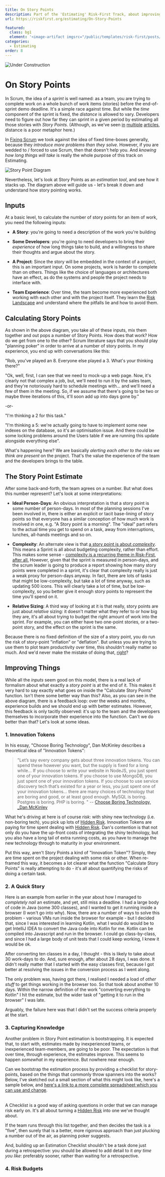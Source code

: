 ```yaml
---
title: On Story Points
description: Part of the 'Estimating' Risk-First Track, about improving estimates using risk checklists.
url: https://riskfirst.org/estimating/On-Story-Points

featured: 
  class: bg1
  element: '<image-artifact imgsrc="/public/templates/risk-first/posts/box-size.svg">On Story Points</image-artifact>'
categories:
  - Estimating
order: 8
---
```


![Under Construction](../images/state/uc.png)

# On Story Points

In Scrum, the idea of a _sprint_ is well named:  as a team, you are trying to complete work on a whole bunch of work items (stories) before the end-of-sprint demo deadline.  It's a simple race against time.  But while the _time_ component of the sprint is fixed, the _distance_ is allowed to vary. Developers need to figure out how far they can sprint in a given period by estimating all those stories with _Story Points_.  (Although, as we've seen [in](Journeys.md) [multiple](Kitchen-Cabinet.md) [articles](Fractals.md), distance is a poor metaphor here.)

In [Fixing Scrum](Fixing-Scrum.md) we took against the idea of fixed time-boxes generally, because they _introduce more problems than they solve_.  However, if you are wedded to / forced to use Scrum, then that doesn't help you.  And _knowing how long things will take_ is really the whole purpose of this track on Estimating.  

![Story Point Diagram](/images/generated/estimating/story-points.png)

Nevertheless, let's look at Story Points as an _estimation tool_, and see how it stacks up.  The diagram above will guide us - let's break it down and understand how story pointing works.

## Inputs

At a basic level, to calculate the number of story points for an item of work, you need the following inputs:

- **A Story**:  you're going to need a description of the work you're building

- **Some Developers**: you're going to need developers to bring their _experience_ of how long things take to build, and a willingness to share their thoughts and argue about the story.

- **A Project**:  Since the story will be embedded in the context of a project, this is an important input.  On some projects, work is harder to complete than on others.  Things like the choice of languages or architectures have an effect, as do the systems and people the project needs to interface with.

- **Team Experience**: Over time, the team become more experienced both working with each other and with the project itself.  They learn the [Risk Landscape]() and understand where the pitfalls lie and how to avoid them.   

## Calculating Story Points

As shown in the above diagram, you take all of these inputs, mix them together and out pops a number of Story Points.  How does that work?  How do we get from one to the other?  Scrum literature says that you should play "planning poker" in order to arrive at a number of story points.  In my experience, you end up with conversations like this:

"Rob, you've played an 8.  Everyone else played a 3.  What's your thinking there?"

"Ok, well, first, I can see that we need to mock-up a web page.  Now, it's clearly not that complex a job, but, we'll need to run it by the sales team, and they're notoriously hard to schedule meetings with... and we'll need a few of them in the meeting.  So, if we assume that there's going to be two or maybe three iterations of this, it'll soon add up into days gone by."

-or- 

"I'm thinking a 2 for this task."

"I'm thinking a 5:  we're actually going to have to implement some new indexes on the database, so it's an optimisation issue.  And there could be some locking problems around the Users table if we are running this update alongside everything else".

What's happening here?  We are basically _alerting each other to the risks we think are present_ on the project.  That's the value the experience of the team and the developers brings to the table. 

## The Story Point Estimate

After some back-and-forth, the team agrees on a number.  But what does this number represent?  Let's look at some interpretations:

- **Ideal Person-Days**: An obvious interpretation is that a story point is some number of person-days.   In most of the planning sessions I've been involved in, there is either an explicit or tacit base-lining of story points so that everyone has a similar conception of how much work is involved in one, e.g. "A Story point is a morning".  The "ideal" part refers to the actual time you get to spend on a task, away from interruptions, lunches, all-hands meetings and so on.  

- **Complexity**: An alternate view is that [a story point is about _complexity_](https://www.clearvision-cm.com/blog/why-story-points-are-a-measure-of-complexity-not-effort/).  This means a Sprint is all about budgeting complexity, rather than effort.   This makes some sense - [complexity is a recurring theme in Risk-First, after all.](/Complexity/Start.md)  However, given that the sprint is measured in person-days, and the scrum leader is going to produce a report showing how many story points were completed in a sprint, it's clear that complexity really is just a weak proxy for person-days anyway.  In fact, there are lots of tasks that might be low-complexity, but take a lot of time anyway, such as updating 500 icons.  This will clearly take a lot of time, but be low-complexity, so you better give it enough story points to represent the time you'll spend on it.   

- **Relative Sizing**: A third way of looking at it is that really, story points are just about _relative_ sizing:  it doesn't matter what they refer to or how big they are, it's all about trying to budget the right amount of work into the sprint.  For example, you can either have two one-point stories, or a two-point story, and the effect on the sprint is the same.

Because there is no fixed definition of the size of a story point, you do run the risk of story-point "inflation" or "deflation".  But unless you are trying to use them to plot team productivity over time, this shouldn't really matter so much.  And we'd never make the mistake of doing that, [right](/risks/Map-And-Territory-Risk.md)?  

## Improving Things

While all the _inputs_ seem good on this model, there is a real lack of formalism about what exactly a _story point_ is at the end of it.  This makes it very hard to say exactly what goes on inside the "Calculate Story Points" function.  Isn't there some better way than this?  Also, as you can see in the above diagram, there is a feedback loop:  over the weeks and months, experience builds and we should end up with better estimates.  However, this feedback is only tacitly observed: it's up to the team and the developers themselves to incorporate their experience into the function.  Can't we do better than that?  Let's look at some ideas.

### 1. Innovation Tokens

In his essay, "Choose Boring Technology", Dan McKinley describes a theoretical idea of "Innovation Tokens":

> "Let’s say every company gets about three innovation tokens. You can spend these however you want, but the supply is fixed for a long while... If you choose to write your website in NodeJS, you just spent one of your innovation tokens. If you choose to use MongoDB, you just spent one of your innovation tokens. If you choose to use service discovery tech that’s existed for a year or less, you just spent one of your innovation tokens... there are many choices of technology that are boring and good, or at least good enough. MySQL is boring. Postgres is boring. PHP is boring. " -- [Choose Boring Technology, _Dan McKinley](https://mcfunley.com/choose-boring-technology)

What he's driving at here is of course _risk_: with shiny new technology (i.e. non-boring tech), you pick up lots of [Hidden Risk](/thinking/Glossary.md#hidden-risk).  Innovation Tokens are paying for time spent dealing with [Hidden Risk](/thinking/Glossary.md#hidden-risk).  Dan's contention is that not only do you have the up-front costs of integrating the shiny technology, but you also have a long tail of extra running costs, as you have to manage the new technology through to maturity in your environment.

Put this way, aren't Story Points a kind of "Innovation Token"?  Simply, they are time spent on the project dealing with some risk or other.  When re-framed this way, it becomes a lot clearer what the function "Calculate Story Points" is really attempting to do - it's all about quantifying the risks of doing a certain task.  

### 2. A Quick Story

Here is an example from earlier in the year about how I managed to _completely nail_ an estimate, and yet, still miss a deadline.  I had a large body of code in Java (some 300 classes), and I wanted to get it running inside a browser (I won't go into why).   Now, there are a number of ways to solve this problem - various VMs run inside the browser for example - but I decided that, since I was interested in learning Kotlin, what I would do would be to get IntelliJ IDEA to convert the Java code into Kotlin for me.  Kotlin can be compiled into Javascript and run in the browser.  I could go class-by-class, and since I had a large body of unit tests that I could keep working, I knew it would be ok.  

After converting ten classes in a day, I thought - this is likely to take about 30 work-days to do.  And, sure enough, after about 28 days, I was done.  It didn't really matter that I started with the easy classes first, because I got better at resolving the issues in the conversion process as I went along.  

The only problem was, having got there, I realised I needed a load of _other stuff_ to get things working in the browser too.  So that took about another 10 days.  Within the narrow definition of the work "converting everything to Kotlin" I hit the estimate, but the wider task of "getting it to run in the browser" I was late.  

Arguably, the failure here was that I didn't set the success criteria properly at the start.

### 3. Capturing Knowledge

Another problem in Story Point estimation is bootstrapping.  It is expected that, to start with, estimates made by inexperienced teams, or inexperienced team-members, are going to be poor.  The expectation is that over time, through experience, the estimates improve.  This seems to happen _somewhat_ in my experience.  But nowhere near enough.  

Can we bootstrap the estimation process by providing a checklist for story-points, based on the things that commonly throw spanners into the works?  Below, I've sketched out a small section of what this might look like, here's a sample below, and [here's a link to a more complete spreadsheet which you can use and change]().

<table></table>

A Checklist is a good way of asking questions in order that we can manage risk early on.  It's all about turning a [Hidden Risk](/thinking/Glossary.md#hidden-risk) into one we've thought about.  

If the team runs through this list together, and then decides the task is a "five", then surely that is a better, more rigorous approach than just plucking a number out of the air, as planning poker suggests.

And, building up an Estimation Checklist shouldn't be a task done just during a retrospective:  you should be allowed to add detail to it _any time you like_:  preferably sooner, rather than waiting for a retrospective.

### 4.  Risk Budgets











  

